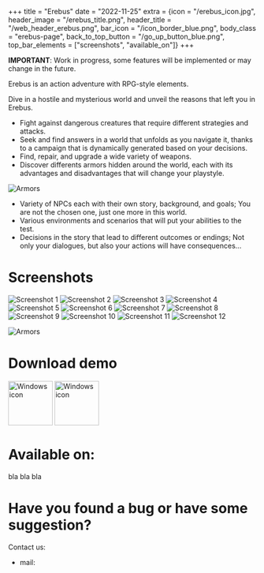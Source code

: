 +++
title = "Erebus"
date = "2022-11-25"
extra = {icon = "/erebus_icon.jpg", header_image = "/erebus_title.png", header_title = "/web_header_erebus.png", bar_icon = "/icon_border_blue.png", body_class = "erebus-page", back_to_top_button = "/go_up_button_blue.png", top_bar_elements = ["screenshots", "available_on"]}
+++

**IMPORTANT**: Work in progress, some features will be implemented or may change in the future.

Erebus is an action adventure with RPG-style elements.

Dive in a hostile and mysterious world and unveil the reasons that left you in Erebus.

- Fight against dangerous creatures that require different strategies and attacks.
- Seek and find answers in a world that unfolds as you navigate it, thanks to a campaign that is dynamically generated based on your decisions.
- Find, repair, and upgrade a wide variety of weapons.
- Discover differents armors hidden around the world, each with its advantages and disadvantages that will change your playstyle.

![Armors](armors.gif)

- Variety of NPCs each with their own story, background, and goals; You are not the chosen one, just one more in this world.
- Various environments and scenarios that will put your abilities to the test.
- Decisions in the story that lead to different outcomes or endings; Not only your dialogues, but also your actions will have consequences...

# Screenshots

<div class="image-grid">
    <img src="screenshots/01.jpg" alt="Screenshot 1">
    <img src="screenshots/02.jpg" alt="Screenshot 2">
    <img src="screenshots/03.jpg" alt="Screenshot 3">
    <img src="screenshots/04.jpg" alt="Screenshot 4">
    <img src="screenshots/05.jpg" alt="Screenshot 5">
    <img src="screenshots/06.jpg" alt="Screenshot 6">
    <img src="screenshots/07.jpg" alt="Screenshot 7">
    <img src="screenshots/08.jpg" alt="Screenshot 8">
    <img src="screenshots/09.jpg" alt="Screenshot 9">
    <img src="screenshots/10.jpg" alt="Screenshot 10">
    <img src="screenshots/11.jpg" alt="Screenshot 11">
    <img src="screenshots/12.jpg" alt="Screenshot 12">
</div>

![Armors](armors.gif)


# Download demo

<div class="horizontal-container wrap" style="gap: 70px;">
    <a href="/demo/Erebus-demo-0.1.0.0-Windows.zip" download><img src="/icons/windows.svg" alt="Windows icon" width="90px"></a>
    <a href="/demo/Erebus-demo-0.1.0.0-Windows.zip" download><img src="/icons/linux.svg" alt="Windows icon" width="90px"></a>
</div>


# Available on:

bla bla bla


# Have you found a bug or have some suggestion?

Contact us:
- mail: